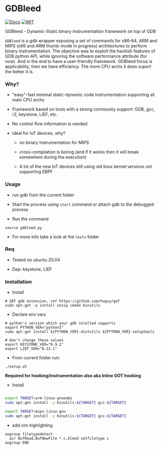 # GDBleed

[![Docs](https://img.shields.io/badge/Documentation-blue.svg)](https://tin-z.github.io/gdbleed/) [![MIT](https://img.shields.io/packagist/l/doctrine/orm.svg?maxAge=2592000?style=plastic)](https://github.com/tin-z/GDBleed/blob/main/LICENSE)

GDBleed - Dynamic-Static binary instrumentation framework on top of GDB

`GDBleed` is a gdb wrapper exposing a set of commands for x86-64, ARM and MIPS
(x86 and ARM thumb-mode in progress) architectures to perform binary
instrumentation. The objective was to exploit the hackish features of GDB
python API, while ignoring the software performance attribute (for now). And in
the end to have a user-friendly framework. GDBleed focus is applicability, then
we have efficiency. The more CPU archs it does suport the better it is.



### Why?

 - "easy"-fast minimal static-dynamic code instrumentation supporting all main CPU archs

 - Framework based on tools with a strong community support: GDB, gcc, r2, keystone, LIEF, etc.

 - No control flow information is needed

 - ideal for IoT devices, why?

    * no binary instrumentation for MIPS

    * cross-compilation is boring (and if it works then it will break somewhere during the execution)

    * A lot of the new IoT devices still using old linux kernel versions not supporting EBPF



### Usage

 - run gdb from the current folder

 - Start the process using `start` command or attach gdb to the debugged process

 - Run the command 

```
source gdbleed.py
```

 - For more info take a look at the `tests` folder


### Req

 - Tested on ubuntu 20.04

 - Dep: keystone, LIEF


### Installation

 - Install 
```
# GEF gdb extension, ref https://github.com/hugsy/gef
sudo apt-get -y install unzip cmake binutils
```

 - Declare env vars
```
# python's version which your gdb intalled supports
export PYTHON_VER="python3"
sudo apt-get install ${PYTHON_VER}-distutils ${PYTHON_VER}-setuptools

# don't change these values
export KEYSTONE_VER="0.9.2"
export LIEF_VER="0.12.1"
```

 - From current folder run:
```
./setup.sh

```


**Required for hooking/instrumentation also aka Inline GOT hooking**

 - Install
```sh

export TARGET=arm-linux-gnueabi
sudo apt-get install -y binutils-${TARGET} gcc-${TARGET}

export TARGET=mips-linux-gnu
sudo apt-get install -y binutils-${TARGET} gcc-${TARGET}
```

 - add vim highlighting

```vim
augroup filetypedetect
  au! BufRead,BufNewFile *.c.bleed setfiletype c
augroup END
```




